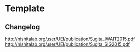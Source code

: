 # Template

## Changelog

http://nishitalab.org/user/UEI/publication/Sugita_IWAIT2015.pdf
http://nishitalab.org/user/UEI/publication/Sugita_SIG2015.pdf